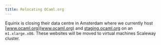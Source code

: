 ```yaml
---
title: Relocating OCaml.org
---
```


Equinix is closing their data centre in Amsterdam where we currently host [www.ocaml.org](www.ocaml.org) and [staging.ocaml.org](staging.ocaml.org) on an `m1.xlarge.x86`. These websites will be moved to virtual machines Scaleway cluster.



